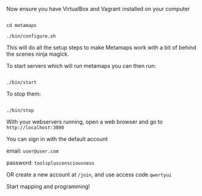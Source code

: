 Now ensure you have VirtualBox and Vagrant installed on your computer

```

cd metamaps

./bin/configure.sh

```

This will do all the setup steps to make Metamaps work with a bit of behind the scenes ninja magick.



To start servers which will run metamaps you can then run:

```

./bin/start

```

To stop them:

```

./bin/stop

```

With your webservers running, open a web browser and go to `http://localhost:3000`



You can sign in with the default account

email: `user@user.com`

password: `toolsplusconsciousness`

OR create a new account at `/join`, and use access code `qwertyui`



Start mapping and programming!
